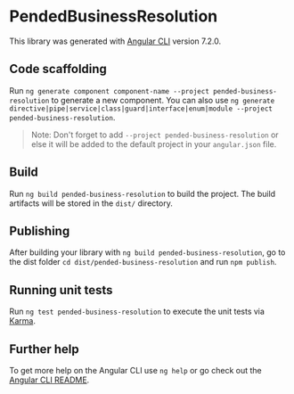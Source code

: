 # PendedBusinessResolution

This library was generated with [Angular CLI](https://github.com/angular/angular-cli) version 7.2.0.

## Code scaffolding

Run `ng generate component component-name --project pended-business-resolution` to generate a new component. You can also use `ng generate directive|pipe|service|class|guard|interface|enum|module --project pended-business-resolution`.

> Note: Don't forget to add `--project pended-business-resolution` or else it will be added to the default project in your `angular.json` file.

## Build

Run `ng build pended-business-resolution` to build the project. The build artifacts will be stored in the `dist/` directory.

## Publishing

After building your library with `ng build pended-business-resolution`, go to the dist folder `cd dist/pended-business-resolution` and run `npm publish`.

## Running unit tests

Run `ng test pended-business-resolution` to execute the unit tests via [Karma](https://karma-runner.github.io).

## Further help

To get more help on the Angular CLI use `ng help` or go check out the [Angular CLI README](https://github.com/angular/angular-cli/blob/master/README.md).
